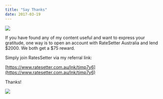 ```yaml
---
title: "Say Thanks"
date: 2017-03-19
---
```


![](images/ratesetter-300x165.jpg)

If you have found any of my content useful and want to express your gratitude, one way is to open an account with RateSetter Australia and lend $2000. We both get a $75 reward.

Simply join RatesSetter via my referral link:

[https://www.ratesetter.com.au/lnk/tjmp7y6](https://www.ratesetter.com.au/lnk/tjmp7y6)

Thanks!

![](images/rates-300x135.png)
